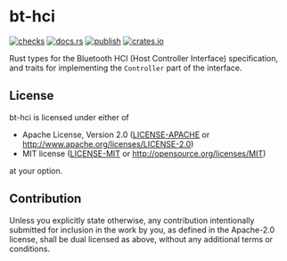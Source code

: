# bt-hci

[![checks][checks-badge]][checks-url] [![docs.rs][docs-badge]][docs-url] [![publish][publish-badge]][crates-url] [![crates.io][crates-badge]][crates-url]

[crates-badge]: <https://img.shields.io/crates/v/bt-hci>
[crates-url]: <https://crates.io/crates/bt-hci>
[docs-badge]: <https://docs.rs/bt-hci/badge.svg>
[docs-url]: <https://docs.rs/bt-hci>
[checks-badge]: <https://github.com/embassy-rs/bt-hci/actions/workflows/check.yml/badge.svg>
[checks-url]: <https://github.com/embassy-rs/bt-hci/actions/workflows/check.yml>
[publish-badge]: <https://github.com/embassy-rs/bt-hci/actions/workflows/publish.yml/badge.svg>

Rust types for the Bluetooth HCI (Host Controller Interface) specification, and traits for implementing the `Controller` part
of the interface.

## License

bt-hci is licensed under either of

- Apache License, Version 2.0 ([LICENSE-APACHE](LICENSE-APACHE) or
  <http://www.apache.org/licenses/LICENSE-2.0>)
- MIT license ([LICENSE-MIT](LICENSE-MIT) or <http://opensource.org/licenses/MIT>)

at your option.

## Contribution

Unless you explicitly state otherwise, any contribution intentionally submitted for inclusion in the work by you, as defined in the Apache-2.0 license, shall be dual licensed as above, without any additional terms or conditions.
